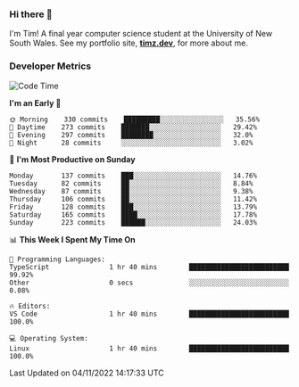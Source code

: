 ### Hi there 👋

I'm Tim! A final year computer science student at the University of New South
Wales. See my portfolio site, <strong><a href="https://timz.dev">timz.dev</a></strong>,
for more about me.

### Developer Metrics

<!-- [![Top Languages](https://github-readme-stats.vercel.app/api/wakatime?username=Tymotex&langs_count=5&custom_title=Top%205%20Languages&hide=Other&theme=material-palenight)](https://github.com/anuraghazra/github-readme-stats) -->

<!--START_SECTION:waka-->
![Code Time](http://img.shields.io/badge/Code%20Time-1%2C104%20hrs%204%20mins-blue)

**I'm an Early 🐤** 

```text
🌞 Morning    330 commits    █████████░░░░░░░░░░░░░░░░   35.56% 
🌆 Daytime    273 commits    ███████░░░░░░░░░░░░░░░░░░   29.42% 
🌃 Evening    297 commits    ████████░░░░░░░░░░░░░░░░░   32.0% 
🌙 Night      28 commits     ░░░░░░░░░░░░░░░░░░░░░░░░░   3.02%

```
📅 **I'm Most Productive on Sunday** 

```text
Monday       137 commits    ███░░░░░░░░░░░░░░░░░░░░░░   14.76% 
Tuesday      82 commits     ██░░░░░░░░░░░░░░░░░░░░░░░   8.84% 
Wednesday    87 commits     ██░░░░░░░░░░░░░░░░░░░░░░░   9.38% 
Thursday     106 commits    ██░░░░░░░░░░░░░░░░░░░░░░░   11.42% 
Friday       128 commits    ███░░░░░░░░░░░░░░░░░░░░░░   13.79% 
Saturday     165 commits    ████░░░░░░░░░░░░░░░░░░░░░   17.78% 
Sunday       223 commits    ██████░░░░░░░░░░░░░░░░░░░   24.03%

```


📊 **This Week I Spent My Time On** 

```text
💬 Programming Languages: 
TypeScript               1 hr 40 mins        █████████████████████████   99.92% 
Other                    0 secs              ░░░░░░░░░░░░░░░░░░░░░░░░░   0.08%

🔥 Editors: 
VS Code                  1 hr 40 mins        █████████████████████████   100.0%

💻 Operating System: 
Linux                    1 hr 40 mins        █████████████████████████   100.0%

```


 Last Updated on 04/11/2022 14:17:33 UTC
<!--END_SECTION:waka-->

<!-- [![Tymotex's GitHub stats](https://github-readme-stats.vercel.app/api?username=Tymotex)](https://github.com/anuraghazra/github-readme-stats) -->
